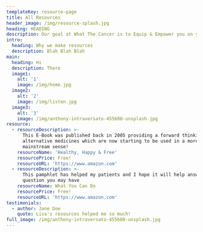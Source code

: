 ```yaml
---
templateKey: resource-page
title: All Resources
header_image: /img/resource-splash.jpg
heading: HEADING
description: Our goal at What The Cancer is to Equip & Empower you on your cancer Journey
intro:
  heading: Why we make resources
  description: Blah Blah Blah
main:
  heading: Hi
  description: There
  image1:
    alt: '1'
    image: /img/home.jpg
  image2:
    alt: '2'
    image: /img/listen.jpg
  image3:
    alt: '3'
    image: /img/anthony-intraversato-455600-unsplash.jpg
resource:
  - resourceDescription: >-
      This E-Book was published back in 2005 providing a forward thinking on
      alternative medicines which are now starting to be used in a more
      mainstream sense!
    resourceName: 'Healthy, Happy & Free'
    resourcePrice: Free!
    resourceURL: 'https://www.amazon.com'
  - resourceDescription: >-
      This pamphlet has helped my patients and I hope it will help answer any
      question you may have
    resourceName: What You Can Do
    resourcePrice: Free!
    resourceURL: 'https://www.amazon.com'
testimonials:
  - author: Jane Doe
    quote: Lisa's resources helped me so much!
full_image: /img/anthony-intraversato-455600-unsplash.jpg
---
```


